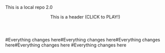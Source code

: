 <p>This is a local repo 2.0</p>


<header>This is a header (CLICK to PLAY!)</header>
#Everything changes here#Everything changes here#Everything changes here#Everything changes here
#Everything changes here


